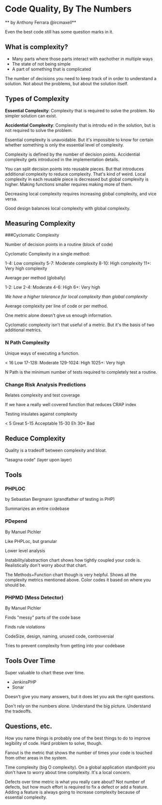 # Code Quality, By The Numbers
** by Anthony Ferrara @ircmaxell**

Even the best code still has some question marks in it.

## What is complexity?

* Many parts where those parts interact with eachother in multiple ways
* The state of not being simple
* A part of something that is complicated

The number of decisions you need to keep track of in order to understand a solution.  Not about the problems, but about the solution itself.

## Types of Complexity

**Essential Complexity**: Complexity that is required to solve the problem.  No simpler solution can exist.

**Accidential Complexity**: Complexity that is introdu ed in the solution, but is not required to solve the problem.

Essential complexity is unavoidable.  But it's impossible to know for certain whether something is only the essential level of complexity.

Complexity is defined by the number of decision points.  Accidential complexity gets introduced in the implementation details.

You can split decision points into reusable pieces.  But that introduces additional complexity to reduce complexity.  That's kind of weird.  Local complexity in each reusable piece is decreased but global complexity is higher.  Making functions smaller requires making more of them.

Decreasing local complexity requires increasing global complexity, and vice versa.

Good design balances local complexity with global complexity.

## Measuring Complexity
	
###Cyclomatic Complexity

Number of decision points in a routine (block of code)

Cyclomatic Complexity in a single method:

1-4: Low complexity
5-7: Moderate complexity
8-10: High complexity
11+: Very high complexity

Average per method (globally) 

1-2: Low
2-4: Moderate
4-6: High
6+: Very high

*We have a higher tolerance for local complexity than global complexity*

Average complexity per line of code or per method.

One metric alone doesn't give us enough information.

Cyclomatic complexity isn't that useful of a metric.  But it's the basis of two additional metrics.

### N Path Complexity

Unique ways of executing a function.

< 16 Low
17-128: Moderate
129-1024: High
1025+: Very high

N Path is the minimum number of tests required to completely test a routine.

### Change Risk Analysis Predictions

Relates complexity and test coverage

If we have a really well covered function that reduces CRAP index

Testing insulates against complexity

< 5 Great
5-15 Acceptable
15-30 Eh
30+ Bad

## Reduce Complexity

Quality is a tradeoff between complexity and bloat.

"lasagna code" (layer upon layer)

## Tools

### PHPLOC

by Sebastian Bergmann (grandfather of testing in PHP)

Summarizes an entire codebase

### PDepend

By Manuel Pichler

Like PHPLoc, but granular

Lower level analysis

Instability/abstraction chart shows how tightly coupled your code is.  Realistically don't worry about that chart.

The Methods+Function chart though is very helpful.  Shows all the complexity metrics mentioned above.  Color codes it based on where you should be.

### PHPMD (Mess Detector)

By Manuel Pichler

Finds "messy" parts of the code base

Finds rule violations

CodeSize, design, naming, unused code, controversial

Tries to prevent complexity from getting into your codebase

## Tools Over Time

Super valuable to chart these over time.

* JenkinsPHP
* Sonar

Doesn't give you many answers, but it does let you ask the right questions.

Don't rely on the numbers alone.  Understand the big picture.  Understand the tradeoffs.

## Questions, etc.

How you name things is probably one of the best things to do to improve legibility of code.  Hard problem to solve, though.

Fanout is the metric that shows the number of times your code is touched from other areas in the system.

Time complexity (big O complexity).  On a global application standpoint you don't have to worry about time complexity.  It's a local concern.

Defects over time metric is what you really care about?  Not number of defects, but how much effort is required to fix a defect or add a feature.  Adding a feature is always going to increase complexity because of essential complexity.